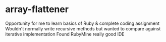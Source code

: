 # array-flattener
Opportunity for me to learn basics of Ruby & complete coding assignment
Wouldn't normally write recursive methods but wanted to compare against iterative implementation
Found RubyMine really good IDE